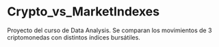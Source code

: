 # Crypto_vs_MarketIndexes
Proyecto del curso de Data Analysis. Se comparan los movimientos de 3 criptomonedas con distintos índices bursátiles. 
